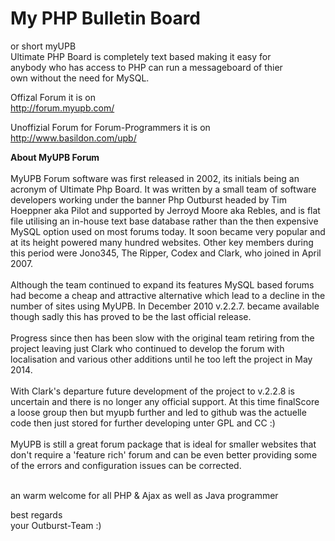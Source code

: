My PHP Bulletin Board
========
or short myUPB <br>
Ultimate PHP Board is completely text based making it easy for <br>
anybody who has access to PHP can run a messageboard of thier <br>
own without the need for MySQL.


Offizal Forum it is on <br>
http://forum.myupb.com/ 

Unoffizial Forum for Forum-Programmers it is on <br>
http://www.basildon.com/upb/

<b>About MyUPB Forum</b><br>
<br>
MyUPB Forum software was first released in 2002, its initials being an acronym of Ultimate Php Board. It was written by a small team of software developers working under the banner Php Outburst headed by Tim Hoeppner aka Pilot and supported by Jerroyd Moore aka Rebles, and is flat file utilising an in-house text base database rather than the then expensive MySQL option used on most forums today. It soon became very popular and at its height powered many hundred websites. Other key members during this period were Jono345, The Ripper, Codex and Clark, who joined in April 2007.<br>
<br>
Although the team continued to expand its features MySQL based forums had become a cheap and attractive alternative which lead to a decline in the number of sites using MyUPB. In December 2010 v.2.2.7. became available though sadly this has proved to be the last official release.<br>
<br>
Progress since then has been slow with the original team retiring from the project leaving just Clark who continued to develop the forum with localisation and various other additions until he too left the project in May 2014.<br>
<br>
With Clark's departure future development of the project to v.2.2.8 is uncertain and there is no longer any official support. At this time finalScore a loose group then but myupb further and led to github was the actuelle code
then just stored for further developing unter GPL and CC :) <br>
<br>
MyUPB is still a great forum package that is ideal for smaller websites that don't require a 'feature rich' forum and can be even better providing some of the errors and configuration issues can be corrected.<br>
<br>

an warm welcome for all PHP & Ajax as well as Java programmer


best regards<br>
your Outburst-Team :)

